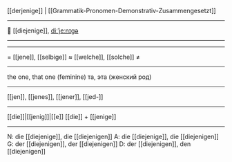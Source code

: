 [[derjenige]] | [[Grammatik-Pronomen-Demonstrativ-Zusammengesetzt]]

---

🤔 [[diejenige]], [diːˈjeːnɪɡə](https://youglish.com/pronounce/diejenige/german)

---


---
= [[jene]], [[selbige]]
≈ [[welche]], [[solche]]
≠

---
the one, that one (feminine)
та, эта (женский род)

---
[[jen]], [[jenes]], [[jener]], [[jed-]]

---
[[die]]|[[jenig]]|[[e]]
[[die]] + [[jenige]]


---
N: die [[diejenige]], die [[diejenigen]]
A: die [[diejenige]], die [[diejenigen]]
G: der [[diejenigen]], der [[diejenigen]]
D: der [[diejenigen]], den [[diejenigen]]
